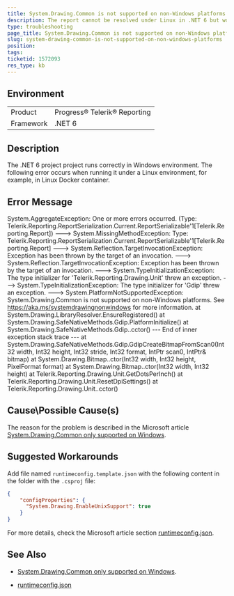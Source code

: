 ```yaml
---
title: System.Drawing.Common is not supported on non-Windows platforms - .NET 6 under Linux
description: The report cannot be resolved under Linux in .NET 6 but works in Windows
type: troubleshooting
page_title: System.Drawing.Common is not supported on non-Windows platforms starting with .NET 6
slug: system-drawing-common-is-not-supported-on-non-windows-platforms
position: 
tags: 
ticketid: 1572093
res_type: kb
---
```


## Environment
<table>
	<tbody>
		<tr>
			<td>Product</td>
			<td>Progress® Telerik® Reporting</td>
		</tr>
    <tr>
			<td>Framework</td>
			<td>.NET 6</td>
		</tr>
	</tbody>
</table>


## Description
The .NET 6 project project runs correctly in Windows environment. The following error occurs when running it under a Linux environment, for example, in Linux Docker container.

## Error Message
System.AggregateException: One or more errors occurred. (Type: Telerik.Reporting.ReportSerialization.Current.ReportSerializable'1[Telerik.Reporting.Report])
       ---> System.MissingMethodException: Type: Telerik.Reporting.ReportSerialization.Current.ReportSerializable'1[Telerik.Reporting.Report]
       ---> System.Reflection.TargetInvocationException: Exception has been thrown by the target of an invocation.
       ---> System.Reflection.TargetInvocationException: Exception has been thrown by the target of an invocation.
       ---> System.TypeInitializationException: The type initializer for 'Telerik.Reporting.Drawing.Unit' threw an exception.
       ---> System.TypeInitializationException: The type initializer for 'Gdip' threw an exception.
       ---> System.PlatformNotSupportedException: System.Drawing.Common is not supported on non-Windows platforms. See https://aka.ms/systemdrawingnonwindows 
for more information.
         at System.Drawing.LibraryResolver.EnsureRegistered()
         at System.Drawing.SafeNativeMethods.Gdip.PlatformInitialize()
         at System.Drawing.SafeNativeMethods.Gdip..cctor()
         --- End of inner exception stack trace ---
         at System.Drawing.SafeNativeMethods.Gdip.GdipCreateBitmapFromScan0(Int32 width, Int32 height, Int32 stride, Int32 format, IntPtr scan0, IntPtr& bitmap)
         at System.Drawing.Bitmap..ctor(Int32 width, Int32 height, PixelFormat format)
         at System.Drawing.Bitmap..ctor(Int32 width, Int32 height)
         at Telerik.Reporting.Drawing.Unit.GetDotsPerInch()
         at Telerik.Reporting.Drawing.Unit.ResetDpiSettings()
         at Telerik.Reporting.Drawing.Unit..cctor()

## Cause\Possible Cause(s)
The reason for the problem is described in the Microsoft article [System.Drawing.Common only supported on Windows](https://docs.microsoft.com/en-us/dotnet/core/compatibility/core-libraries/6.0/system-drawing-common-windows-only).

## Suggested Workarounds
Add file named `runtimeconfig.template.json` with the following content in the folder with the `.csproj` file:

````JSON
{
    "configProperties": {
      "System.Drawing.EnableUnixSupport": true
    }
}
````

For more details, check the Microsoft article section [runtimeconfig.json](https://docs.microsoft.com/en-us/dotnet/core/runtime-config/#runtimeconfigjson).

## See Also

* [System.Drawing.Common only supported on Windows](https://docs.microsoft.com/en-us/dotnet/core/compatibility/core-libraries/6.0/system-drawing-common-windows-only).

* [runtimeconfig.json](https://docs.microsoft.com/en-us/dotnet/core/runtime-config/#runtimeconfigjson)
